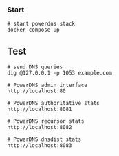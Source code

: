 
### Start

    # start powerdns stack
    docker compose up


## Test

    # send DNS queries
    dig @127.0.0.1 -p 1053 example.com

    # PowerDNS admin interface
    http://localhost:80
    
    # PowerDNS authoritative stats
    http://localhost:8081

    # PowerDNS recursor stats
    http://localhost:8082

    # PowerDNS dnsdist stats
    http://localhost:8083
